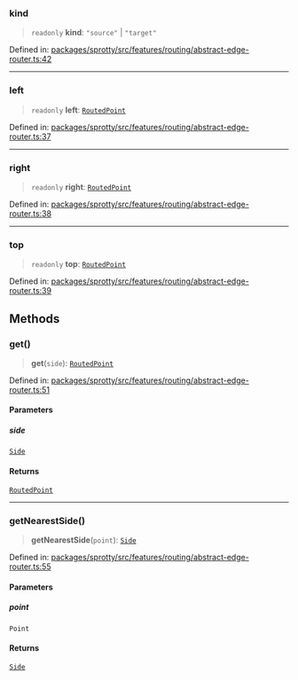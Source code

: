 
### kind

> `readonly` **kind**: `"source"` \| `"target"`

Defined in: [packages/sprotty/src/features/routing/abstract-edge-router.ts:42](https://github.com/eclipse-sprotty/sprotty/blob/f9b2433481cc27a1ac0c92d525a92039ae7f6c76/packages/sprotty/src/features/routing/abstract-edge-router.ts#L42)

***

### left

> `readonly` **left**: [`RoutedPoint`](../Interface.RoutedPoint)

Defined in: [packages/sprotty/src/features/routing/abstract-edge-router.ts:37](https://github.com/eclipse-sprotty/sprotty/blob/f9b2433481cc27a1ac0c92d525a92039ae7f6c76/packages/sprotty/src/features/routing/abstract-edge-router.ts#L37)

***

### right

> `readonly` **right**: [`RoutedPoint`](../Interface.RoutedPoint)

Defined in: [packages/sprotty/src/features/routing/abstract-edge-router.ts:38](https://github.com/eclipse-sprotty/sprotty/blob/f9b2433481cc27a1ac0c92d525a92039ae7f6c76/packages/sprotty/src/features/routing/abstract-edge-router.ts#L38)

***

### top

> `readonly` **top**: [`RoutedPoint`](../Interface.RoutedPoint)

Defined in: [packages/sprotty/src/features/routing/abstract-edge-router.ts:39](https://github.com/eclipse-sprotty/sprotty/blob/f9b2433481cc27a1ac0c92d525a92039ae7f6c76/packages/sprotty/src/features/routing/abstract-edge-router.ts#L39)

## Methods

### get()

> **get**(`side`): [`RoutedPoint`](../Interface.RoutedPoint)

Defined in: [packages/sprotty/src/features/routing/abstract-edge-router.ts:51](https://github.com/eclipse-sprotty/sprotty/blob/f9b2433481cc27a1ac0c92d525a92039ae7f6c76/packages/sprotty/src/features/routing/abstract-edge-router.ts#L51)

#### Parameters

##### side

[`Side`](../Enumeration.Side)

#### Returns

[`RoutedPoint`](../Interface.RoutedPoint)

***

### getNearestSide()

> **getNearestSide**(`point`): [`Side`](../Enumeration.Side)

Defined in: [packages/sprotty/src/features/routing/abstract-edge-router.ts:55](https://github.com/eclipse-sprotty/sprotty/blob/f9b2433481cc27a1ac0c92d525a92039ae7f6c76/packages/sprotty/src/features/routing/abstract-edge-router.ts#L55)

#### Parameters

##### point

`Point`

#### Returns

[`Side`](../Enumeration.Side)
